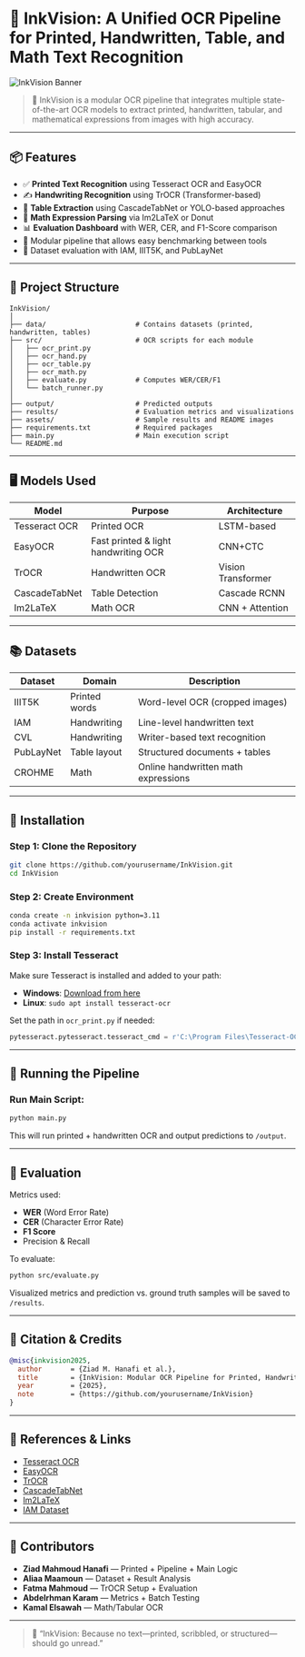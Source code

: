 
# 🧠 InkVision: A Unified OCR Pipeline for Printed, Handwritten, Table, and Math Text Recognition

![InkVision Banner](https://raw.githubusercontent.com/Ziad-irl/inkvision/main/assets/banner.png)

> 📌 InkVision is a modular OCR pipeline that integrates multiple state-of-the-art OCR models to extract printed, handwritten, tabular, and mathematical expressions from images with high accuracy.

---

## 📦 Features

- ✅ **Printed Text Recognition** using Tesseract OCR and EasyOCR
- ✍️ **Handwriting Recognition** using TrOCR (Transformer-based)
- 📐 **Table Extraction** using CascadeTabNet or YOLO-based approaches
- 🧮 **Math Expression Parsing** via Im2LaTeX or Donut
- 📊 **Evaluation Dashboard** with WER, CER, and F1-Score comparison
- 🔁 Modular pipeline that allows easy benchmarking between tools
- 🧪 Dataset evaluation with IAM, IIIT5K, and PubLayNet

---

## 🚀 Project Structure

```
InkVision/
│
├── data/                      # Contains datasets (printed, handwritten, tables)
├── src/                       # OCR scripts for each module
│   ├── ocr_print.py
│   ├── ocr_hand.py
│   ├── ocr_table.py
│   ├── ocr_math.py
│   ├── evaluate.py            # Computes WER/CER/F1
│   └── batch_runner.py
│
├── output/                    # Predicted outputs
├── results/                   # Evaluation metrics and visualizations
├── assets/                    # Sample results and README images
├── requirements.txt           # Required packages
├── main.py                    # Main execution script
└── README.md
```

---

## 🖥️ Models Used

| Model         | Purpose                  | Architecture      |
|---------------|---------------------------|--------------------|
| Tesseract OCR | Printed OCR               | LSTM-based         |
| EasyOCR       | Fast printed & light handwriting OCR | CNN+CTC |
| TrOCR         | Handwritten OCR           | Vision Transformer |
| CascadeTabNet | Table Detection           | Cascade RCNN       |
| Im2LaTeX      | Math OCR                  | CNN + Attention    |

---

## 📚 Datasets

| Dataset     | Domain         | Description                          |
|-------------|----------------|--------------------------------------|
| IIIT5K      | Printed words  | Word-level OCR (cropped images)      |
| IAM         | Handwriting    | Line-level handwritten text          |
| CVL         | Handwriting    | Writer-based text recognition        |
| PubLayNet   | Table layout   | Structured documents + tables        |
| CROHME      | Math           | Online handwritten math expressions  |

---

## 🧰 Installation

### Step 1: Clone the Repository

```bash
git clone https://github.com/yourusername/InkVision.git
cd InkVision
```

### Step 2: Create Environment

```bash
conda create -n inkvision python=3.11
conda activate inkvision
pip install -r requirements.txt
```

### Step 3: Install Tesseract

Make sure Tesseract is installed and added to your path:

- **Windows**: [Download from here](https://github.com/tesseract-ocr/tesseract)
- **Linux**: `sudo apt install tesseract-ocr`

Set the path in `ocr_print.py` if needed:

```python
pytesseract.pytesseract.tesseract_cmd = r'C:\Program Files\Tesseract-OCR\tesseract.exe'
```

---

## 🏃 Running the Pipeline

### Run Main Script:

```bash
python main.py
```

This will run printed + handwritten OCR and output predictions to `/output`.

---

## 🧪 Evaluation

Metrics used:
- **WER** (Word Error Rate)
- **CER** (Character Error Rate)
- **F1 Score**
- Precision & Recall

To evaluate:

```bash
python src/evaluate.py
```

Visualized metrics and prediction vs. ground truth samples will be saved to `/results`.

---

## 📜 Citation & Credits

```bibtex
@misc{inkvision2025,
  author       = {Ziad M. Hanafi et al.},
  title        = {InkVision: Modular OCR Pipeline for Printed, Handwritten, Table, and Math Recognition},
  year         = {2025},
  note         = {https://github.com/yourusername/InkVision}
}
```

---

## 🔗 References & Links

- [Tesseract OCR](https://github.com/tesseract-ocr/tesseract)
- [EasyOCR](https://github.com/JaidedAI/EasyOCR)
- [TrOCR](https://huggingface.co/microsoft/trocr-base-handwritten)
- [CascadeTabNet](https://github.com/DevashishPrasad/CascadeTabNet)
- [Im2LaTeX](https://github.com/harvardnlp/im2markup)
- [IAM Dataset](https://fki.tic.heia-fr.ch/databases/iam-handwriting-database)

---

## 👥 Contributors

- **Ziad Mahmoud Hanafi** — Printed + Pipeline + Main Logic  
- **Aliaa Maamoun** — Dataset + Result Analysis  
- **Fatma Mahmoud** — TrOCR Setup + Evaluation  
- **Abdelrhman Karam** — Metrics + Batch Testing  
- **Kamal Elsawah** — Math/Tabular OCR

---

> 🧠 “InkVision: Because no text—printed, scribbled, or structured—should go unread.”
